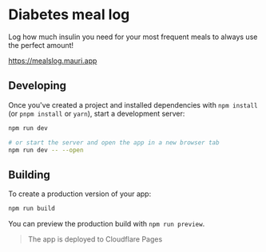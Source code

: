 # Diabetes meal log

Log how much insulin you need for your most frequent meals to always use the perfect amount!

<https://mealslog.mauri.app>

## Developing

Once you've created a project and installed dependencies with `npm install` (or `pnpm install` or `yarn`), start a development server:

```bash
npm run dev

# or start the server and open the app in a new browser tab
npm run dev -- --open
```

## Building

To create a production version of your app:

```bash
npm run build
```

You can preview the production build with `npm run preview`.

> The app is deployed to Cloudflare Pages

